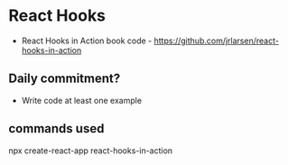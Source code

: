 # React Hooks

* React Hooks in Action book code - <https://github.com/jrlarsen/react-hooks-in-action>

## Daily commitment?

* Write code at least one example

## commands used

npx create-react-app react-hooks-in-action
